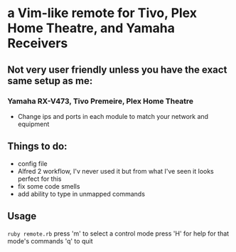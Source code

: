# a Vim-like remote for Tivo, Plex Home Theatre, and Yamaha Receivers
## Not very user friendly unless you have the exact same setup as me:
### Yamaha RX-V473, Tivo Premeire, Plex Home Theatre
  - Change ips and ports in each module to match your network and equipment

## Things to do:
  - config file
  - Alfred 2 workflow, I'v never used it but from what I've seen it looks perfect for this 
  - fix some code smells
  - add ability to type in unmapped commands
## Usage
````ruby remote.rb````
press 'm' to select a control mode
press 'H' for help for that mode's commands
'q' to quit
